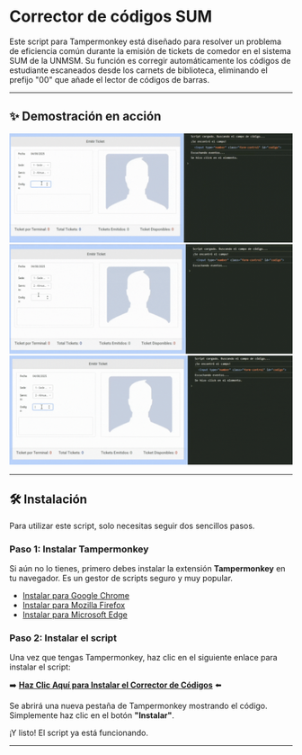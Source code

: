 #  Corrector de códigos SUM

Este script para Tampermonkey está diseñado para resolver un problema de eficiencia común durante la emisión de tickets de comedor en el sistema SUM de la UNMSM. Su función es corregir automáticamente los códigos de estudiante escaneados desde los carnets de biblioteca, eliminando el prefijo "00" que añade el lector de códigos de barras.

---

## ✨ Demostración en acción

![Demostración del Script 1](https://raw.githubusercontent.com/frank777ch/uicdreams/main/demo1.gif)
![Demostración del Script 2](https://raw.githubusercontent.com/frank777ch/uicdreams/main/demo2.gif)
![Demostración del Script 3](https://raw.githubusercontent.com/frank777ch/uicdreams/main/demo3.gif)

---

## 🛠️ Instalación

Para utilizar este script, solo necesitas seguir dos sencillos pasos.

### Paso 1: Instalar Tampermonkey

Si aún no lo tienes, primero debes instalar la extensión **Tampermonkey** en tu navegador. Es un gestor de scripts seguro y muy popular.

*   [Instalar para Google Chrome](https://chrome.google.com/webstore/detail/tampermonkey/dhdgffkkebhmkfjojejmpbldmpobfkfo)
*   [Instalar para Mozilla Firefox](https://addons.mozilla.org/es/firefox/addon/tampermonkey/)
*   [Instalar para Microsoft Edge](https://microsoftedge.microsoft.com/addons/detail/tampermonkey/iikmkjmpaadaobahmlepeloendndfphd)

### Paso 2: Instalar el script

Una vez que tengas Tampermonkey, haz clic en el siguiente enlace para instalar el script:

➡️ **[Haz Clic Aquí para Instalar el Corrector de Códigos](https://raw.githubusercontent.com/frank777ch/uicdreams/main/src/student-code/student-code.user.js)** ⬅️

Se abrirá una nueva pestaña de Tampermonkey mostrando el código. Simplemente haz clic en el botón **"Instalar"**.

¡Y listo! El script ya está funcionando.

---